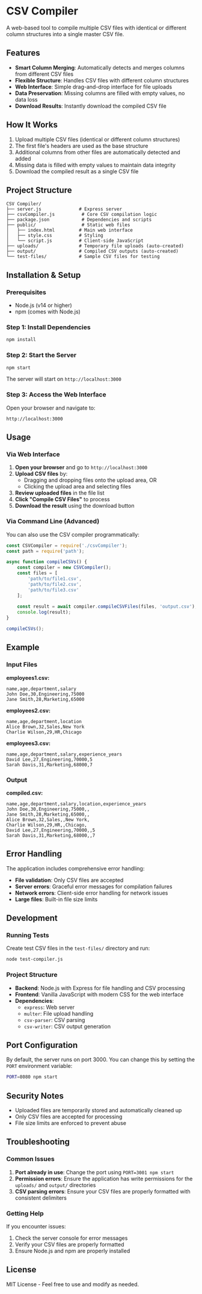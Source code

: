 # CSV Compiler

A web-based tool to compile multiple CSV files with identical or different column structures into a single master CSV file.

## Features

- **Smart Column Merging**: Automatically detects and merges columns from different CSV files
- **Flexible Structure**: Handles CSV files with different column structures
- **Web Interface**: Simple drag-and-drop interface for file uploads
- **Data Preservation**: Missing columns are filled with empty values, no data loss
- **Download Results**: Instantly download the compiled CSV file

## How It Works

1. Upload multiple CSV files (identical or different column structures)
2. The first file's headers are used as the base structure
3. Additional columns from other files are automatically detected and added
4. Missing data is filled with empty values to maintain data integrity
5. Download the compiled result as a single CSV file

## Project Structure

```
CSV Compiler/
├── server.js              # Express server
├── csvCompiler.js          # Core CSV compilation logic
├── package.json            # Dependencies and scripts
├── public/                 # Static web files
│   ├── index.html         # Main web interface
│   ├── style.css          # Styling
│   └── script.js          # Client-side JavaScript
├── uploads/               # Temporary file uploads (auto-created)
├── output/                # Compiled CSV outputs (auto-created)
└── test-files/            # Sample CSV files for testing
```

## Installation & Setup

### Prerequisites

- Node.js (v14 or higher)
- npm (comes with Node.js)

### Step 1: Install Dependencies

```bash
npm install
```

### Step 2: Start the Server

```bash
npm start
```

The server will start on `http://localhost:3000`

### Step 3: Access the Web Interface

Open your browser and navigate to:
```
http://localhost:3000
```

## Usage

### Via Web Interface

1. **Open your browser** and go to `http://localhost:3000`
2. **Upload CSV files** by:
   - Dragging and dropping files onto the upload area, OR
   - Clicking the upload area and selecting files
3. **Review uploaded files** in the file list
4. **Click "Compile CSV Files"** to process
5. **Download the result** using the download button

### Via Command Line (Advanced)

You can also use the CSV compiler programmatically:

```javascript
const CSVCompiler = require('./csvCompiler');
const path = require('path');

async function compileCSVs() {
    const compiler = new CSVCompiler();
    const files = [
        'path/to/file1.csv',
        'path/to/file2.csv',
        'path/to/file3.csv'
    ];
    
    const result = await compiler.compileCSVFiles(files, 'output.csv');
    console.log(result);
}

compileCSVs();
```

## Example

### Input Files

**employees1.csv:**
```csv
name,age,department,salary
John Doe,30,Engineering,75000
Jane Smith,28,Marketing,65000
```

**employees2.csv:**
```csv
name,age,department,location
Alice Brown,32,Sales,New York
Charlie Wilson,29,HR,Chicago
```

**employees3.csv:**
```csv
name,age,department,salary,experience_years
David Lee,27,Engineering,70000,5
Sarah Davis,31,Marketing,68000,7
```

### Output

**compiled.csv:**
```csv
name,age,department,salary,location,experience_years
John Doe,30,Engineering,75000,,
Jane Smith,28,Marketing,65000,,
Alice Brown,32,Sales,,New York,
Charlie Wilson,29,HR,,Chicago,
David Lee,27,Engineering,70000,,5
Sarah Davis,31,Marketing,68000,,7
```

## Error Handling

The application includes comprehensive error handling:

- **File validation**: Only CSV files are accepted
- **Server errors**: Graceful error messages for compilation failures
- **Network errors**: Client-side error handling for network issues
- **Large files**: Built-in file size limits

## Development

### Running Tests

Create test CSV files in the `test-files/` directory and run:

```bash
node test-compiler.js
```

### Project Structure

- **Backend**: Node.js with Express for file handling and CSV processing
- **Frontend**: Vanilla JavaScript with modern CSS for the web interface
- **Dependencies**:
  - `express`: Web server
  - `multer`: File upload handling  
  - `csv-parser`: CSV parsing
  - `csv-writer`: CSV output generation

## Port Configuration

By default, the server runs on port 3000. You can change this by setting the `PORT` environment variable:

```bash
PORT=8080 npm start
```

## Security Notes

- Uploaded files are temporarily stored and automatically cleaned up
- Only CSV files are accepted for processing
- File size limits are enforced to prevent abuse

## Troubleshooting

### Common Issues

1. **Port already in use**: Change the port using `PORT=3001 npm start`
2. **Permission errors**: Ensure the application has write permissions for the `uploads/` and `output/` directories
3. **CSV parsing errors**: Ensure your CSV files are properly formatted with consistent delimiters

### Getting Help

If you encounter issues:
1. Check the server console for error messages
2. Verify your CSV files are properly formatted
3. Ensure Node.js and npm are properly installed

## License

MIT License - Feel free to use and modify as needed.